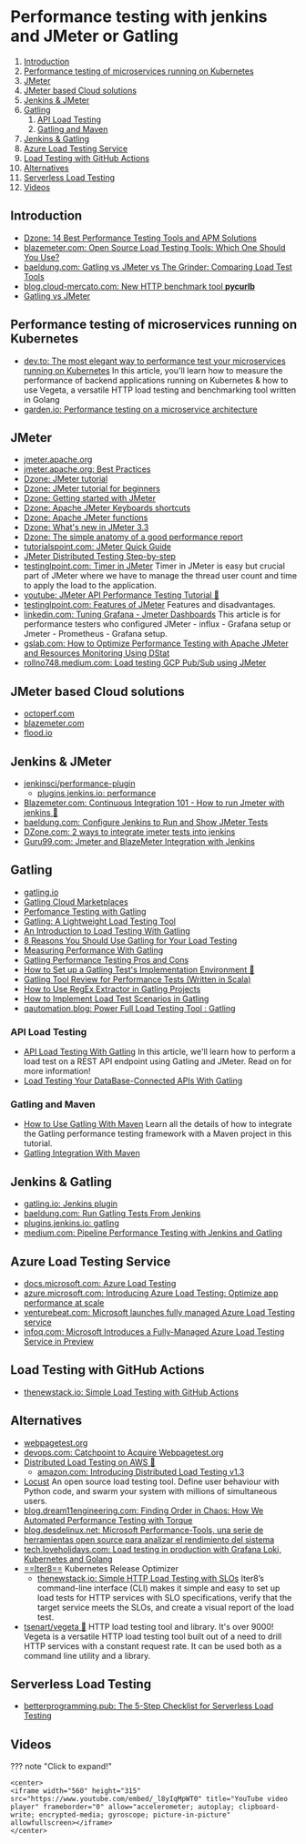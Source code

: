 # Performance testing with jenkins and JMeter or Gatling

1. [Introduction](#introduction)
2. [Performance testing of microservices running on Kubernetes](#performance-testing-of-microservices-running-on-kubernetes)
3. [JMeter](#jmeter)
4. [JMeter based Cloud solutions](#jmeter-based-cloud-solutions)
5. [Jenkins \& JMeter](#jenkins--jmeter)
6. [Gatling](#gatling)
    1. [API Load Testing](#api-load-testing)
    2. [Gatling and Maven](#gatling-and-maven)
7. [Jenkins \& Gatling](#jenkins--gatling)
8. [Azure Load Testing Service](#azure-load-testing-service)
9. [Load Testing with GitHub Actions](#load-testing-with-github-actions)
10. [Alternatives](#alternatives)
11. [Serverless Load Testing](#serverless-load-testing)
12. [Videos](#videos)

## Introduction

- [Dzone: 14 Best Performance Testing Tools and APM Solutions](https://dzone.com/articles/14-best-performance-testing-tools-and-apm-solution)
- [blazemeter.com: Open Source Load Testing Tools: Which One Should You Use?](https://www.blazemeter.com/blog/open-source-load-testing-tools-which-one-should-you-use)
- [baeldung.com: Gatling vs JMeter vs The Grinder: Comparing Load Test Tools](https://www.baeldung.com/gatling-jmeter-grinder-comparison)
- [blog.cloud-mercato.com: New HTTP benchmark tool **pycurlb**](https://blog.cloud-mercato.com/new-http-benchmark-tool-pycurlb/)
- [Gatling vs JMeter](https://dzone.com/articles/gatling-vs-jmeter)

## Performance testing of microservices running on Kubernetes

- [dev.to: The most elegant way to performance test your microservices running on Kubernetes](https://dev.to/ksingh7/the-most-elegant-way-to-performance-test-your-microservices-running-on-kubernetes-2mo2) In this article, you'll learn how to measure the performance of backend applications running on Kubernetes & how to use Vegeta, a versatile HTTP load testing and benchmarking tool written in Golang
- [garden.io: Performance testing on a microservice architecture](https://garden.io/blog/performance-testing)

## JMeter

- [jmeter.apache.org](https://jmeter.apache.org/)
- [jmeter.apache.org: Best Practices](https://jmeter.apache.org/usermanual/best-practices.html)
- [Dzone: JMeter tutorial](https://dzone.com/articles/jmeter-tutorial-1)
- [Dzone: JMeter tutorial for beginners](https://dzone.com/articles/jmeter-tutorial-for-beginners-jmeter-load-testing)
- [Dzone: Getting started with JMeter](https://dzone.com/articles/getting-started-with-jmeter-a-basic-tutorial)
- [Dzone: Apache JMeter Keyboards shortcuts](https://dzone.com/articles/apache-jmeter-keyboard-shortcuts)
- [Dzone: Apache JMeter functions](https://dzone.com/articles/apache-jmeter-functions-an-introduction)
- [Dzone: What's new in JMeter 3.3](https://dzone.com/articles/whats-new-in-jmeter-33)
- [Dzone: The simple anatomy of a good performance report](https://dzone.com/articles/the-simple-anatomy-of-a-good-performance-report)
- [tutorialspoint.com: JMeter Quick Guide](https://www.tutorialspoint.com/jmeter/pdf/jmeter_quick_guide.pdf)
- [JMeter Distributed Testing Step-by-step](https://venkatmatta.files.wordpress.com/2016/03/jmeter_distributed_testing_step_by_step.pdf)
- [testinglpoint.com: Timer in JMeter](https://www.testinglpoint.com/timer/) Timer in JMeter is easy but crucial part of JMeter where we have to manage the thread user count and time to apply the load to the application.
- [youtube: JMeter API Performance Testing Tutorial 🌟](https://www.youtube.com/watch?v=8r5LYzUIepo)
- [testinglpoint.com: Features of JMeter](https://www.testinglpoint.com/features-of-jmeter/) Features and disadvantages.
- [linkedin.com: Tuning Grafana - Jmeter Dashboards](https://www.linkedin.com/pulse/tuning-grafana-jmeter-dashboards-ezhil-arasu/) This article is for performance testers who configured JMeter - influx - Grafana setup or Jmeter - Prometheus - Grafana setup.
- [gslab.com: How to Optimize Performance Testing with Apache JMeter and Resources Monitoring Using DStat](https://www.gslab.com/blogs/performance-testing-with-Apache-JMeter)
- [rollno748.medium.com: Load testing GCP Pub/Sub using JMeter](https://rollno748.medium.com/load-testing-gcp-pub-sub-using-jmeter-9eff79440beb)

## JMeter based Cloud solutions

- [octoperf.com](https://octoperf.com/)
- [blazemeter.com](https://www.blazemeter.com/)
- [flood.io](https://flood.io/)

## Jenkins & JMeter

- [jenkinsci/performance-plugin](https://github.com/jenkinsci/performance-plugin)
    - [plugins.jenkins.io: performance](https://plugins.jenkins.io/performance/)
- [Blazemeter.com: Continuous Integration 101 - How to run Jmeter with jenkins 🌟](https://www.blazemeter.com/blog/continuous-integration-101-how-run-jmeter-jenkins)
- [baeldung.com: Configure Jenkins to Run and Show JMeter Tests](https://www.baeldung.com/jenkins-and-jmeter)
- [DZone.com: 2 ways to integrate jmeter tests into jenkins](https://dzone.com/articles/2-ways-to-integrate-jmeter-tests-into-jenkins)
- [Guru99.com: Jmeter and BlazeMeter Integration with Jenkins](https://www.guru99.com/jenkins-jmeter-blazemeter.html)

## Gatling

- [gatling.io](https://gatling.io/)
- [Gatling Cloud Marketplaces](https://gatling.io/gatling-frontline/cloud-marketplaces/)
- [Perfomance Testing with Gatling](https://dzone.com/articles/perfomance-testing-with-gatling)
- [Gatling: A Lightweight Load Testing Tool](https://dzone.com/articles/gatling-light-weight-load-testing-tool)
- [An Introduction to Load Testing With Gatling](https://dzone.com/articles/gatling-gun-is-now-a-prospecting-tool-for-testers)
- [8 Reasons You Should Use Gatling for Your Load Testing](https://dzone.com/articles/8-reasons-you-should-use-gatling-for-your-load-tes)
- [Measuring Performance With Gatling](https://dzone.com/articles/let-measure-performance-with-gatling)
- [Gatling Performance Testing Pros and Cons](https://dzone.com/articles/gatling-performance-testing-pros-and-cons)
- [How to Set up a Gatling Test's Implementation Environment 🌟](https://dzone.com/articles/how-to-set-up-a-gatling-tests-implementation-envir)
- [Gatling Tool Review for Performance Tests (Written in Scala)](https://dzone.com/articles/gatling-tool-review-for-performance-tests-written)
- [How to Use RegEx Extractor in Gatling Projects](https://dzone.com/articles/how-to-use-regex-extractor-in-gatling-projects)
- [How to Implement Load Test Scenarios in Gatling](https://dzone.com/articles/how-to-implement-load-test-scenarios-in-gatling)
- [qautomation.blog: Power Full Load Testing Tool : Gatling](https://qautomation.blog/2019/05/03/power-full-load-testing-tool-gatling/)

### API Load Testing

- [API Load Testing With Gatling](https://dzone.com/articles/api-load-testing-with-gatling) In this article, we'll learn how to perform a load test on a REST API endpoint using Gatling and JMeter. Read on for more information!
- [Load Testing Your DataBase-Connected APIs With Gatling](https://dzone.com/articles/load-testing-your-database-connected-apis-with-gat)

### Gatling and Maven

- [How to Use Gatling With Maven](https://dzone.com/articles/how-to-use-gatling-with-maven) Learn all the details of how to integrate the Gatling performance testing framework with a Maven project in this tutorial.
- [Gatling Integration With Maven](https://dzone.com/articles/gatling-integration-with-maven)

## Jenkins & Gatling

- [gatling.io: Jenkins plugin](https://gatling.io/docs/current/extensions/jenkins_plugin/)
- [baeldung.com: Run Gatling Tests From Jenkins](https://www.baeldung.com/jenkins-run-gatling-tests)
- [plugins.jenkins.io: gatling](https://plugins.jenkins.io/gatling/)
- [medium.com: Pipeline Performance Testing with Jenkins and Gatling](https://medium.com/thepeg/pipeline-performance-testing-with-jenkins-and-gatling-b7b762274680)

## Azure Load Testing Service

- [docs.microsoft.com: Azure Load Testing](https://docs.microsoft.com/azure/load-testing/)
- [azure.microsoft.com: Introducing Azure Load Testing: Optimize app performance at scale](https://azure.microsoft.com/en-us/blog/introducing-azure-load-testing-optimize-app-performance-at-scale/)
- [venturebeat.com: Microsoft launches fully managed Azure Load Testing service](https://venturebeat.com/2021/11/30/microsoft-launches-fully-managed-azure-load-testing-service/)
- [infoq.com: Microsoft Introduces a Fully-Managed Azure Load Testing Service in Preview](https://www.infoq.com/news/2021/12/azure-load-testing-preview/)

## Load Testing with GitHub Actions

- [thenewstack.io: Simple Load Testing with GitHub Actions](https://thenewstack.io/simple-load-testing-with-github-actions/)

## Alternatives

- [webpagetest.org](https://webpagetest.org/)
- [devops.com: Catchpoint to Acquire Webpagetest.org](https://devops.com/catchpoint-to-acquire-webpagetest-org/)
- [Distributed Load Testing on AWS 🌟](https://aws.amazon.com/solutions/implementations/distributed-load-testing-on-aws/)
    - [amazon.com: Introducing Distributed Load Testing v1.3](https://aws.amazon.com/about-aws/whats-new/2021/05/introducing-distributed-load-testing-v1-3/)
- [Locust](https://locust.io/) An open source load testing tool. Define user behaviour with Python code, and swarm your system with millions of simultaneous users.
- [blog.dream11engineering.com: Finding Order in Chaos: How We Automated Performance Testing with Torque](https://blog.dream11engineering.com/finding-order-in-chaos-how-we-automated-performance-testing-with-torque-6eb63706fcea)
- [blog.desdelinux.net: Microsoft Performance-Tools, una serie de herramientas open source para analizar el rendimiento del sistema](https://blog.desdelinux.net/microsoft-performance-tools-una-serie-de-herramientas-open-source-para-analizar-el-rendimiento-del-sistema/)
- [tech.loveholidays.com: Load testing in production with Grafana Loki, Kubernetes and Golang](https://tech.loveholidays.com/load-testing-in-production-with-grafana-loki-kubernetes-and-golang-1699554d2aa3)
- [==Iter8==](https://iter8.tools/) Kubernetes Release Optimizer
    - [thenewstack.io: Simple HTTP Load Testing with SLOs](https://thenewstack.io/simple-http-load-testing-with-slos/) Iter8’s command-line interface (CLI) makes it simple and easy to set up load tests for HTTP services with SLO specifications, verify that the target service meets the SLOs, and create a visual report of the load test.
- [tsenart/vegeta 🌟](https://github.com/tsenart/vegeta) HTTP load testing tool and library. It's over 9000! Vegeta is a versatile HTTP load testing tool built out of a need to drill HTTP services with a constant request rate. It can be used both as a command line utility and a library.

## Serverless Load Testing

- [betterprogramming.pub: The 5-Step Checklist for Serverless Load Testing](https://betterprogramming.pub/the-5-step-checklist-for-serverless-load-testing-346f4a60841d)

## Videos

??? note "Click to expand!"

	<center>
	<iframe width="560" height="315" src="https://www.youtube.com/embed/_l8yIqMpWT0" title="YouTube video player" frameborder="0" allow="accelerometer; autoplay; clipboard-write; encrypted-media; gyroscope; picture-in-picture" allowfullscreen></iframe>
	</center>
